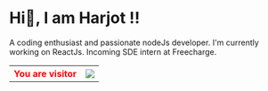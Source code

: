 <h1> Hi👋, I am Harjot !! </h1>

A coding enthusiast and passionate nodeJs developer.
I'm currently working on ReactJs.
Incoming SDE intern at Freecharge. 

<table>
  <th style=" color:red;">You are visitor</th>
  <th> <img src="https://profile-counter.glitch.me/{Harjotsinghh}/count.svg" /></th>
 </table>



